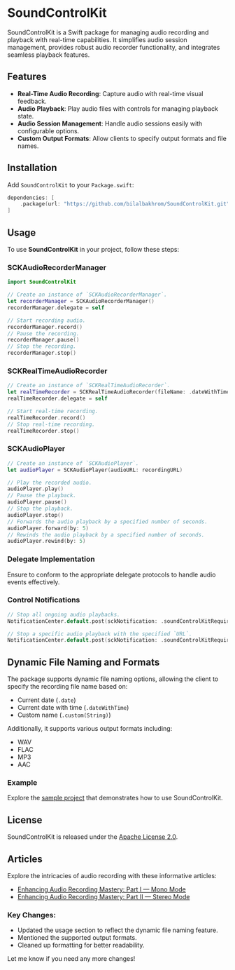 # SoundControlKit

SoundControlKit is a Swift package for managing audio recording and playback with real-time capabilities. It simplifies audio session management, provides robust audio recorder functionality, and integrates seamless playback features.

## Features

- **Real-Time Audio Recording**: Capture audio with real-time visual feedback.
- **Audio Playback**: Play audio files with controls for managing playback state.
- **Audio Session Management**: Handle audio sessions easily with configurable options.
- **Custom Output Formats**: Allow clients to specify output formats and file names.

## Installation

Add `SoundControlKit` to your `Package.swift`:

```swift
dependencies: [
    .package(url: "https://github.com/bilalbakhrom/SoundControlKit.git", from: "3.0.0")
]
```

## Usage

To use **SoundControlKit** in your project, follow these steps:

### SCKAudioRecorderManager

```swift
import SoundControlKit

// Create an instance of `SCKAudioRecorderManager`.
let recorderManager = SCKAudioRecorderManager()
recorderManager.delegate = self

// Start recording audio.
recorderManager.record()
// Pause the recording.
recorderManager.pause()
// Stop the recording.
recorderManager.stop()
```

### SCKRealTimeAudioRecorder

```swift
// Create an instance of `SCKRealTimeAudioRecorder`.
let realTimeRecorder = SCKRealTimeAudioRecorder(fileName: .dateWithTime, outputFormat: .aac)
realTimeRecorder.delegate = self

// Start real-time recording.
realTimeRecorder.record()
// Stop real-time recording.
realTimeRecorder.stop()
```

### SCKAudioPlayer

```swift
// Create an instance of `SCKAudioPlayer`.
let audioPlayer = SCKAudioPlayer(audioURL: recordingURL)

// Play the recorded audio.
audioPlayer.play()
// Pause the playback.
audioPlayer.pause()
// Stop the playback.
audioPlayer.stop()
// Forwards the audio playback by a specified number of seconds.
audioPlayer.forward(by: 5)
// Rewinds the audio playback by a specified number of seconds.
audioPlayer.rewind(by: 5)
```

### Delegate Implementation

Ensure to conform to the appropriate delegate protocols to handle audio events effectively.

### Control Notifications

```swift
// Stop all ongoing audio playbacks.
NotificationCenter.default.post(sckNotification: .soundControlKitRequiredToStopAudioPlayback)

// Stop a specific audio playback with the specified `URL`.
NotificationCenter.default.post(sckNotification: .soundControlKitRequiredToStopAudioPlayback, object: recordingURL)
```

## Dynamic File Naming and Formats

The package supports dynamic file naming options, allowing the client to specify the recording file name based on:

- Current date (`.date`)
- Current date with time (`.dateWithTime`)
- Custom name (`.custom(String)`)

Additionally, it supports various output formats including:

- WAV
- FLAC
- MP3
- AAC

### Example

Explore the [sample project](https://github.com/bilalBakhrom/SoundControlKit/tree/master/SoundControlKitExample) that demonstrates how to use SoundControlKit.

## License

SoundControlKit is released under the [Apache License 2.0](https://github.com/bilalBakhrom/SoundControlKit/blob/master/LICENSE).

## Articles

Explore the intricacies of audio recording with these informative articles:
- [Enhancing Audio Recording Mastery: Part I — Mono Mode](https://medium.com/@bilalbakhrom/enhancing-audio-recording-mastery-part-ii-stereo-mode-a458ed18befb)
- [Enhancing Audio Recording Mastery: Part II — Stereo Mode](https://medium.com/@bilalbakhrom/enhancing-audio-recording-mastery-part-i-mono-mode-895f9d8747e1)

### Key Changes:
- Updated the usage section to reflect the dynamic file naming feature.
- Mentioned the supported output formats.
- Cleaned up formatting for better readability. 

Let me know if you need any more changes!
